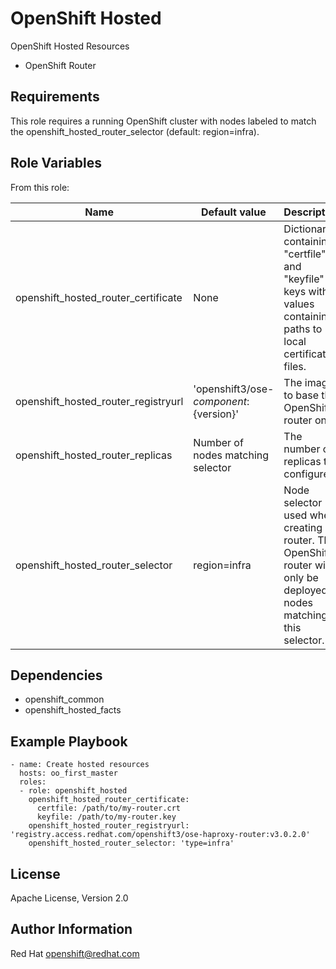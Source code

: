 OpenShift Hosted
================

OpenShift Hosted Resources

* OpenShift Router

Requirements
------------

This role requires a running OpenShift cluster with nodes labeled to
match the openshift_hosted_router_selector (default: region=infra).

Role Variables
--------------

From this role:

| Name                                | Default value                            | Description                                                                                                          |
|-------------------------------------|------------------------------------------|----------------------------------------------------------------------------------------------------------------------|
| openshift_hosted_router_certificate | None                                     | Dictionary containing "certfile" and "keyfile" keys with values containing paths to local certificate files.         |
| openshift_hosted_router_registryurl | 'openshift3/ose-${component}:${version}' | The image to base the OpenShift router on.                                                                           |
| openshift_hosted_router_replicas    | Number of nodes matching selector        | The number of replicas to configure.                                                                                 |
| openshift_hosted_router_selector    | region=infra                             | Node selector used when creating router. The OpenShift router will only be deployed to nodes matching this selector. |

Dependencies
------------

* openshift_common
* openshift_hosted_facts

Example Playbook
----------------

```
- name: Create hosted resources
  hosts: oo_first_master
  roles:
  - role: openshift_hosted
    openshift_hosted_router_certificate:
      certfile: /path/to/my-router.crt
      keyfile: /path/to/my-router.key
    openshift_hosted_router_registryurl: 'registry.access.redhat.com/openshift3/ose-haproxy-router:v3.0.2.0'
    openshift_hosted_router_selector: 'type=infra'
```

License
-------

Apache License, Version 2.0

Author Information
------------------

Red Hat openshift@redhat.com
